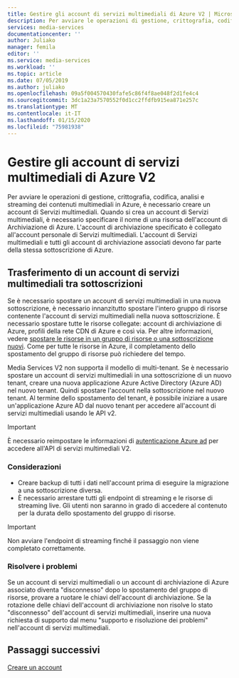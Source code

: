 ```yaml
---
title: Gestire gli account di servizi multimediali di Azure V2 | Microsoft Docs
description: Per avviare le operazioni di gestione, crittografia, codifica, analisi e streaming dei contenuti multimediali in Azure, è necessario creare un account di Servizi multimediali. Questo articolo illustra come gestire gli account di servizi multimediali di Azure V2.
services: media-services
documentationcenter: ''
author: Juliako
manager: femila
editor: ''
ms.service: media-services
ms.workload: ''
ms.topic: article
ms.date: 07/05/2019
ms.author: juliako
ms.openlocfilehash: 09a5f004570430fafe5c86f4f8ae048f2d1fe4c4
ms.sourcegitcommit: 3dc1a23a7570552f0d1cc2ffdfb915ea871e257c
ms.translationtype: MT
ms.contentlocale: it-IT
ms.lasthandoff: 01/15/2020
ms.locfileid: "75981938"
---
```

# <a name="manage-azure-media-services-v2-accounts"></a>Gestire gli account di servizi multimediali di Azure V2

Per avviare le operazioni di gestione, crittografia, codifica, analisi e streaming dei contenuti multimediali in Azure, è necessario creare un account di Servizi multimediali. Quando si crea un account di Servizi multimediali, è necessario specificare il nome di una risorsa dell'account di Archiviazione di Azure. L'account di archiviazione specificato è collegato all'account personale di Servizi multimediali. L'account di Servizi multimediali e tutti gli account di archiviazione associati devono far parte della stessa sottoscrizione di Azure.  

## <a name="moving-a-media-services-account-between-subscriptions"></a>Trasferimento di un account di servizi multimediali tra sottoscrizioni 

Se è necessario spostare un account di servizi multimediali in una nuova sottoscrizione, è necessario innanzitutto spostare l'intero gruppo di risorse contenente l'account di servizi multimediali nella nuova sottoscrizione. È necessario spostare tutte le risorse collegate: account di archiviazione di Azure, profili della rete CDN di Azure e così via. Per altre informazioni, vedere [spostare le risorse in un gruppo di risorse o una sottoscrizione nuovi](../../azure-resource-manager/management/move-resource-group-and-subscription.md). Come per tutte le risorse in Azure, il completamento dello spostamento del gruppo di risorse può richiedere del tempo.

Media Services V2 non supporta il modello di multi-tenant. Se è necessario spostare un account di servizi multimediali in una sottoscrizione di un nuovo tenant, creare una nuova applicazione Azure Active Directory (Azure AD) nel nuovo tenant. Quindi spostare l'account nella sottoscrizione nel nuovo tenant. Al termine dello spostamento del tenant, è possibile iniziare a usare un'applicazione Azure AD dal nuovo tenant per accedere all'account di servizi multimediali usando le API v2. 

> [!IMPORTANT]
> È necessario reimpostare le informazioni di [autenticazione Azure ad](media-services-portal-get-started-with-aad.md) per accedere all'API di servizi multimediali V2.  
### <a name="considerations"></a>Considerazioni

* Creare backup di tutti i dati nell'account prima di eseguire la migrazione a una sottoscrizione diversa.
* È necessario arrestare tutti gli endpoint di streaming e le risorse di streaming live. Gli utenti non saranno in grado di accedere al contenuto per la durata dello spostamento del gruppo di risorse. 

> [!IMPORTANT]
> Non avviare l'endpoint di streaming finché il passaggio non viene completato correttamente.

### <a name="troubleshoot"></a>Risolvere i problemi 

Se un account di servizi multimediali o un account di archiviazione di Azure associato diventa "disconnesso" dopo lo spostamento del gruppo di risorse, provare a ruotare le chiavi dell'account di archiviazione. Se la rotazione delle chiavi dell'account di archiviazione non risolve lo stato "disconnesso" dell'account di servizi multimediali, inserire una nuova richiesta di supporto dal menu "supporto e risoluzione dei problemi" nell'account di servizi multimediali.  
 
## <a name="next-steps"></a>Passaggi successivi

[Creare un account](media-services-portal-create-account.md)
